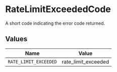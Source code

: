# RateLimitExceededCode

A short code indicating the error code returned.


## Values

| Name                  | Value                 |
| --------------------- | --------------------- |
| `RATE_LIMIT_EXCEEDED` | rate_limit_exceeded   |